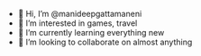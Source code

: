 - 👋 Hi, I’m @manideepgattamaneni
- 👀 I’m interested in games, travel
- 🌱 I’m currently learning everything new
- 💞️ I’m looking to collaborate on almost anything

<!---
manideepgattamaneni/manideepgattamaneni is a ✨ special ✨ repository because its `README.md` (this file) appears on your GitHub profile.
You can click the Preview link to take a look at your changes.
--->
